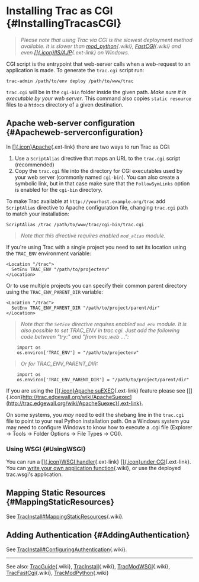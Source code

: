 Installing Trac as CGI {#InstallingTracasCGI}
======================

<div class="important">

> *Please note that using Trac via CGI is the slowest deployment method
> available. It is slower than
> [mod\_python](https://docs.pagure.org/sssd-test2/TracModPython.html){.wiki},
> [FastCGI](https://docs.pagure.org/sssd-test2/TracFastCgi.html){.wiki}
> and even
> [[​]{.icon}IIS/AJP](http://trac.edgewall.org/intertrac/TracOnWindowsIisAjp "TracOnWindowsIisAjp in Trac project trac"){.ext-link}
> on Windows.*

</div>

CGI script is the entrypoint that web-server calls when a web-request to
an application is made. To generate the `trac.cgi` script run:

``` {.wiki}
trac-admin /path/to/env deploy /path/to/www/trac
```

`trac.cgi` will be in the `cgi-bin` folder inside the given path. *Make
sure it is executable by your web server*. This command also copies
`static resource` files to a `htdocs` directory of a given destination.

Apache web-server configuration {#Apacheweb-serverconfiguration}
-------------------------------

In [[​]{.icon}Apache](http://httpd.apache.org/){.ext-link} there are two
ways to run Trac as CGI:

1.  Use a `ScriptAlias` directive that maps an URL to the `trac.cgi`
    script (recommended)
2.  Copy the `trac.cgi` file into the directory for CGI executables used
    by your web server (commonly named `cgi-bin`). You can also create a
    symbolic link, but in that case make sure that the `FollowSymLinks`
    option is enabled for the `cgi-bin` directory.

To make Trac available at `http://yourhost.example.org/trac` add
`ScriptAlias` directive to Apache configuration file, changing
`trac.cgi` path to match your installation:

``` {.wiki}
ScriptAlias /trac /path/to/www/trac/cgi-bin/trac.cgi
```

> *Note that this directive requires enabled `mod_alias` module.*

If you're using Trac with a single project you need to set its location
using the `TRAC_ENV` environment variable:

``` {.wiki}
<Location "/trac">
  SetEnv TRAC_ENV "/path/to/projectenv"
</Location>
```

Or to use multiple projects you can specify their common parent
directory using the `TRAC_ENV_PARENT_DIR` variable:

``` {.wiki}
<Location "/trac">
  SetEnv TRAC_ENV_PARENT_DIR "/path/to/project/parent/dir"
</Location>
```

> *Note that the `SetEnv` directive requires enabled `mod_env` module.
> It is also possible to set TRAC\_ENV in trac.cgi. Just add the
> following code between "try:" and "from trac.web ...":*

``` {.wiki}
    import os
    os.environ['TRAC_ENV'] = "/path/to/projectenv"
```

> *Or for TRAC\_ENV\_PARENT\_DIR:*

``` {.wiki}
    import os
    os.environ['TRAC_ENV_PARENT_DIR'] = "/path/to/project/parent/dir"
```

If you are using the [[​]{.icon}Apache
suEXEC](http://httpd.apache.org/docs/suexec.html){.ext-link} feature
please see
[[​]{.icon}http://trac.edgewall.org/wiki/ApacheSuexec](http://trac.edgewall.org/wiki/ApacheSuexec){.ext-link}.

On some systems, you *may* need to edit the shebang line in the
`trac.cgi` file to point to your real Python installation path. On a
Windows system you may need to configure Windows to know how to execute
a .cgi file (Explorer -&gt; Tools -&gt; Folder Options -&gt; File Types
-&gt; CGI).

### Using WSGI {#UsingWSGI}

You can run a [[​]{.icon}WSGI
handler](http://henry.precheur.org/python/how_to_serve_cgi){.ext-link}
[[​]{.icon}under
CGI](http://pythonweb.org/projects/webmodules/doc/0.5.3/html_multipage/lib/example-webserver-web-wsgi-simple-cgi.html){.ext-link}.
You can [write your own application
function](https://docs.pagure.org/sssd-test2/TracModWSGI.html#Thetrac.wsgiscript){.wiki},
or use the deployed trac.wsgi's application.

Mapping Static Resources {#MappingStaticResources}
------------------------

See
[TracInstall\#MappingStaticResources](https://docs.pagure.org/sssd-test2/TracInstall.html#MappingStaticResources){.wiki}.

Adding Authentication {#AddingAuthentication}
---------------------

See
[TracInstall\#ConfiguringAuthentication](https://docs.pagure.org/sssd-test2/TracInstall.html#ConfiguringAuthentication){.wiki}.

------------------------------------------------------------------------

See also:
[TracGuide](https://docs.pagure.org/sssd-test2/TracGuide.html){.wiki},
[TracInstall](https://docs.pagure.org/sssd-test2/TracInstall.html){.wiki},
[TracModWSGI](https://docs.pagure.org/sssd-test2/TracModWSGI.html){.wiki},
[TracFastCgi](https://docs.pagure.org/sssd-test2/TracFastCgi.html){.wiki},
[TracModPython](https://docs.pagure.org/sssd-test2/TracModPython.html){.wiki}
